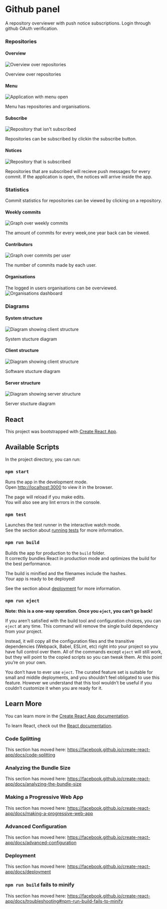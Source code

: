 # Github panel
A repository overviewer with push notice subscriptions.
Login through github OAuth verification.

### Repositories

#### Overview

![Overview over repositories](./images/repository_overview.png)

Overview over repositories



#### Menu

![Application with menu open](./images/menu_open.png)

Menu has repositories and organisations. 



#### Subscribe

![Repository that isn't subscribed](./images/unsubscribed.png)

Repositories can be subscribed by clickin the subscribe button.



#### Notices

![Repository that is subscribed](./images/subscribed.png)

Repositories that are subscribed will recieve push messages for every commit.
If the application is open, the notices will arrive inside the app. 



### Statistics
Commit statistics for repositories can be viewed by clicking on a repository.



#### Weekly commits
![Graph over weekly commits](./images/weekly_commits.png)

The amount of commits for every week,one year back can be viewed.



#### Contributors
![Graph over commits per user](./images/contributors.png)

The number of commits made by each user.

#### Organisations
The logged in users organisations can be overviewed.
![Organisations dashboard](./images/organisations.png)



### Diagrams

#### System structure

![Diagram showing client structure](./DevPictures/SystemFinal.jpg)

System stucture diagram



#### Client structure

![Diagram showing client structure](./DevPictures/ClientFinal.jpg)

Software stucture diagram



#### Server structure

![Diagram showing server structure](./DevPictures/ServerFinal.jpg)

Server stucture diagram



## React
This project was bootstrapped with [Create React App](https://github.com/facebook/create-react-app).

## Available Scripts

In the project directory, you can run:

### `npm start`

Runs the app in the development mode.<br>
Open [http://localhost:3000](http://localhost:3000) to view it in the browser.

The page will reload if you make edits.<br>
You will also see any lint errors in the console.

### `npm test`

Launches the test runner in the interactive watch mode.<br>
See the section about [running tests](https://facebook.github.io/create-react-app/docs/running-tests) for more information.

### `npm run build`

Builds the app for production to the `build` folder.<br>
It correctly bundles React in production mode and optimizes the build for the best performance.

The build is minified and the filenames include the hashes.<br>
Your app is ready to be deployed!

See the section about [deployment](https://facebook.github.io/create-react-app/docs/deployment) for more information.

### `npm run eject`

**Note: this is a one-way operation. Once you `eject`, you can’t go back!**

If you aren’t satisfied with the build tool and configuration choices, you can `eject` at any time. This command will remove the single build dependency from your project.

Instead, it will copy all the configuration files and the transitive dependencies (Webpack, Babel, ESLint, etc) right into your project so you have full control over them. All of the commands except `eject` will still work, but they will point to the copied scripts so you can tweak them. At this point you’re on your own.

You don’t have to ever use `eject`. The curated feature set is suitable for small and middle deployments, and you shouldn’t feel obligated to use this feature. However we understand that this tool wouldn’t be useful if you couldn’t customize it when you are ready for it.

## Learn More

You can learn more in the [Create React App documentation](https://facebook.github.io/create-react-app/docs/getting-started).

To learn React, check out the [React documentation](https://reactjs.org/).

### Code Splitting

This section has moved here: https://facebook.github.io/create-react-app/docs/code-splitting

### Analyzing the Bundle Size

This section has moved here: https://facebook.github.io/create-react-app/docs/analyzing-the-bundle-size

### Making a Progressive Web App

This section has moved here: https://facebook.github.io/create-react-app/docs/making-a-progressive-web-app

### Advanced Configuration

This section has moved here: https://facebook.github.io/create-react-app/docs/advanced-configuration

### Deployment

This section has moved here: https://facebook.github.io/create-react-app/docs/deployment

### `npm run build` fails to minify

This section has moved here: https://facebook.github.io/create-react-app/docs/troubleshooting#npm-run-build-fails-to-minify
